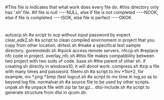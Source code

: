 #This file is indicates that what work does every file do.
#this directory only has '.sh' file.
#if file is null ----NULL, else if file is not completed ----NOOK, else if file is completed ----ISOK, else file is perfect ----OKOK
#

autoscp.sh
#a srcipt to scp without input password by expect.
clear_edk2.sh
#a script to clean compiled envirnoment in project that you copy from other location.
dirtest.sh
#make a specifical test sample directory.
goremotedir.sh
#quick access remote servers.
nfccp.sh
#replace nfc code in project.
overlay_nfc.sh
#this file makes compatibility between two project with two suits of code. 
base.sh
#the parent of other sh. if creating sh directly in windows10, it will donot work.
compress.sh
#zip a file with many times and password.
filemv.sh
#a script to mv *$1 to *$2, for example, mv *.png *.bmp /test
logcut.sh
#a script to mv time in log,so as to beyond log file.
normalvar.sh
#a source file to be used by other scripts.
unpak.sh
#a unpack file with zip tar tar.gz...
dtsi-include.sh
#a script to generate structure from dtsi in qcom dir.